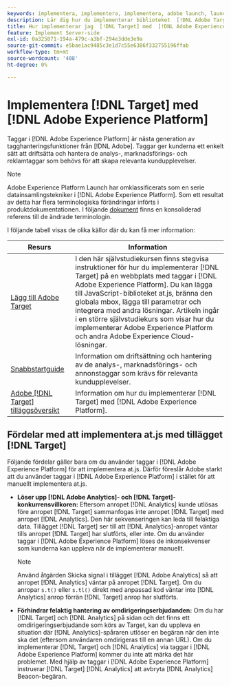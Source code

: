 ```yaml
---
keywords: implementera, implementera, implementera, adobe launch, launch, race, redirect, experience platform launch, platform launch, taggar, adobe platform, implement2
description: Lär dig hur du implementerar biblioteket  [!DNL Adobe Target]  at.js med  [!DNL Adobe Experience Platform], den metod som rekommenderas för att implementera Target.
title: Hur implementerar jag  [!DNL Target] med  [!DNL Adobe Experience Platform]?
feature: Implement Server-side
exl-id: 0a325871-194a-479c-a3bf-294e3dde3e9a
source-git-commit: e5bae1ac9485c3e1d7c55e6386f332755196ffab
workflow-type: tm+mt
source-wordcount: '408'
ht-degree: 0%

---
```


# Implementera [!DNL Target] med [!DNL Adobe Experience Platform]

Taggar i [!DNL Adobe Experience Platform] är nästa generation av tagghanteringsfunktioner från [!DNL Adobe]. Taggar ger kunderna ett enkelt sätt att driftsätta och hantera de analys-, marknadsförings- och reklamtaggar som behövs för att skapa relevanta kundupplevelser.

>[!NOTE]
>
>Adobe Experience Platform Launch har omklassificerats som en serie datainsamlingstekniker i [!DNL Adobe Experience Platform]. Som ett resultat av detta har flera terminologiska förändringar införts i produktdokumentationen. I följande [dokument](https://experienceleague.adobe.com/docs/experience-platform/tags/term-updates.html?) finns en konsoliderad referens till de ändrade terminologin.

I följande tabell visas de olika källor där du kan få mer information:

| Resurs | Information |
|--- |--- |
| [Lägg till Adobe Target](https://experienceleague.adobe.com/docs/launch-learn/implementing-in-websites-with-launch/implement-solutions/target.html#implement-solutions) | I den här självstudiekursen finns stegvisa instruktioner för hur du implementerar [!DNL Target] på en webbplats med taggar i [!DNL Adobe Experience Platform]. Du kan lägga till JavaScript-biblioteket at.js, bränna den globala mbox, lägga till parametrar och integrera med andra lösningar. Artikeln ingår i en större självstudiekurs som visar hur du implementerar Adobe Experience Platform och andra Adobe Experience Cloud-lösningar. |
| [Snabbstartguide](https://experienceleague.adobe.com/docs/experience-platform/tags/get-started/quick-start.html) | Information om driftsättning och hantering av de analys-, marknadsförings- och annonstaggar som krävs för relevanta kundupplevelser. |
| [Adobe [!DNL Target] tilläggsöversikt](https://experienceleague.adobe.com/docs/experience-platform/tags/extensions/adobe/target/overview.html) | Information om hur du implementerar [!DNL Target] med [!DNL Adobe Experience Platform]. |

## Fördelar med att implementera at.js med tillägget [!DNL Target]

Följande fördelar gäller bara om du använder taggar i [!DNL Adobe Experience Platform] för att implementera at.js. Därför föreslår Adobe starkt att du använder taggar i [!DNL Adobe Experience Platform] i stället för att manuellt implementera at.js.

* **Löser upp [!DNL Adobe Analytics]- och [!DNL Target]-konkurrensvillkoren:** Eftersom anropet [!DNL Analytics] kunde utlösas före anropet [!DNL Target] sammanfogas inte anropet [!DNL Target] med anropet [!DNL Analytics]. Den här sekvenseringen kan leda till felaktiga data. Tillägget [!DNL Target] ser till att [!DNL Analytics]-anropet väntar tills anropet [!DNL Target] har slutförts, eller inte. Om du använder taggar i [!DNL Adobe Experience Platform] löses de inkonsekvenser som kunderna kan uppleva när de implementerar manuellt.

  >[!NOTE]
  >
  >Använd åtgärden Skicka signal i tillägget [!DNL Adobe Analytics] så att anropet [!DNL Analytics] väntar på anropet [!DNL Target]. Om du anropar `s.t()` eller `s.tl()` direkt med anpassad kod väntar inte [!DNL Analytics] anrop förrän [!DNL Target] anrop har slutförts.

* **Förhindrar felaktig hantering av omdirigeringserbjudanden:** Om du har [!DNL Target] och [!DNL Analytics] på sidan och det finns ett omdirigeringserbjudande som körs av Target, kan du uppleva en situation där [!DNL Analytics]-spåraren utlöser en begäran när den inte ska det (eftersom användaren omdirigeras till en annan URL). Om du implementerar [!DNL Target] och [!DNL Analytics] via taggar i [!DNL Adobe Experience Platform] kommer du inte att märka det här problemet. Med hjälp av taggar i [!DNL Adobe Experience Platform] instruerar [!DNL Target] [!DNL Analytics] att avbryta [!DNL Analytics] Beacon-begäran.
